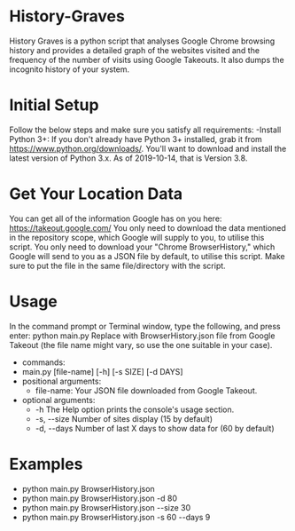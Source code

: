 # History-Graves

History Graves is a python script that analyses Google Chrome browsing history and provides a detailed graph of the websites visited and the frequency of the number of visits using Google Takeouts. It also dumps the incognito history of your system.

# Initial Setup

Follow the below steps and make sure you satisfy all requirements:
-Install Python 3+: If you don't already have Python 3+ installed, grab it from
https://www.python.org/downloads/. You'll want to download and install the latest version of Python
3.x. As of 2019-10-14, that is Version 3.8.

# Get Your Location Data

You can get all of the information Google has on you here: https://takeout.google.com/
You only need to download the data mentioned in the repository scope, which Google will supply to you, to utilise this script.
You only need to download your "Chrome BrowserHistory," which Google will send to you as a JSON file by default, to utilise this script. Make sure to put the file in the same file/directory with the script.

# Usage

In the command prompt or Terminal window, type the following, and press enter:
python main.py <file> Replace <file> with BrowserHistory.json file from Google Takeout (the file name might vary, so use the one suitable in your case).
* commands:
* main.py [file-name] [-h] [-s SIZE] [-d DAYS]
* positional arguments:
  * file-name: Your JSON file downloaded from Google Takeout.
* optional arguments:
  * -h The Help option prints the console's usage section.
  * -s, --size Number of sites display (15 by default)
  * -d, --days Number of last X days to show data for (60 by default)
  
# Examples
* python main.py BrowserHistory.json
* python main.py BrowserHistory.json -d 80
* python main.py BrowserHistory.json --size 30
* python main.py BrowserHistory.json -s 60 --days 9
